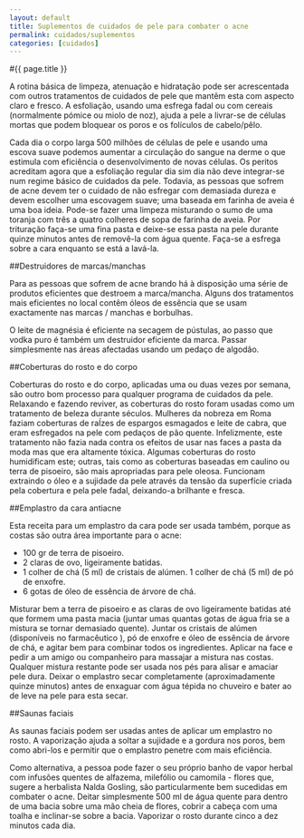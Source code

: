 ```yaml
---
layout: default
title: Suplementos de cuidados de pele para combater o acne
permalink: cuidados/suplementos
categories: [cuidados]
---
```


#{{ page.title }}

A rotina básica de limpeza, atenuação e hidratação pode ser acrescentada com outros tratamentos de cuidados de pele que mantêm esta com aspecto claro e fresco. A esfoliação, usando uma esfrega fadal ou com cereais (normalmente pómice ou miolo de noz), ajuda a pele a livrar-se de células mortas que podem bloquear os poros e os folículos de cabelo/pêlo.

Cada dia o corpo larga 500 milhões de células de pele e usando uma escova suave podemos aumentar a circulação do sangue na derme o que estimula com eficiência o desenvolvimento de novas células. Os peritos acreditam agora que a esfoliação regular dia sim dia não deve integrar-se num regime básico de cuidados da pele. Todavia, as pessoas que sofrem de acne devem ter o cuidado de não esfregar com demasiada dureza e devem escolher uma escovagem suave; uma baseada em farinha de aveia é uma boa ideia. Pode-se fazer uma limpeza misturando o sumo de uma toranja com três a quatro colheres de sopa de farinha de aveia. Por trituração faça-se uma fina pasta e deixe-se essa pasta na pele durante quinze minutos antes de removê-la com água quente. Faça-se a esfrega sobre a cara enquanto se está a lavá-la.

##Destruidores de marcas/manchas

Para as pessoas que sofrem de acne brando há à disposição uma série de produtos eficientes que destroem a marca/mancha. Alguns dos tratamentos mais eficientes no local contêm óleos de essência que se usam exactamente nas marcas / manchas e borbulhas.

O leite de magnésia é eficiente na secagem de pústulas, ao passo que vodka puro é também um destruidor eficiente da marca. Passar simplesmente nas áreas afectadas usando um pedaço de algodão.

##Coberturas do rosto e do corpo

Coberturas do rosto e do corpo, aplicadas uma ou duas vezes por semana, são outro bom processo para qualquer programa de cuidados da pele. Relaxando e fazendo reviver, as coberturas do rosto foram usadas como um tratamento de beleza durante séculos. Mulheres da nobreza em Roma faziam coberturas de raÍzes de espargos esmagados e leite de cabra, que eram esfregados na pele com pedaços de pão quente. Infelizmente, este tratamento não fazia nada contra os efeitos de usar nas faces a pasta da moda mas que era altamente tóxica. Algumas coberturas do rosto humidificam este; outras, tais como as coberturas baseadas em caulino ou terra de pisoeiro, são mais apropriadas para pele oleosa. Funcionam extraindo o óleo e a sujidade da pele através da tensão da superfície criada pela cobertura e pela pele fadal, deixando-a brilhante e fresca.

##Emplastro da cara antiacne

Esta receita para um emplastro da cara pode ser usada também, porque as costas são outra área importante para o acne:

* 100 gr de terra de pisoeiro.
* 2 claras de ovo, ligeiramente batidas.
* 1 colher de chá (5 ml) de cristais de alúmen. 1 colher de chá (5 ml) de pó de enxofre.
* 6 gotas de óleo de essência de árvore de chá.

Misturar bem a terra de pisoeiro e as claras de ovo ligeiramente batidas até que formem uma pasta macia (juntar umas quantas gotas de água fria se a mistura se tornar demasiado quente). Juntar os cristais de alúmen (disponíveis no farmacêutico ), pó de enxofre e óleo de essência de árvore de chá, e agitar bem para combinar todos os ingredientes. Aplicar na face e pedir a um amigo ou companheiro para massajar a mistura nas costas.
Qualquer mistura restante pode ser usada nos pés para alisar e amaciar pele dura. Deixar o emplastro secar completamente (aproximadamente quinze minutos) antes de enxaguar com água tépida no chuveiro e bater ao de leve na pele para esta secar.

##Saunas faciais

As saunas faciais podem ser usadas antes de aplicar um emplastro no rosto. A vaporização ajuda a soltar a sujidade e a gordura nos poros, bem como abri-los e permitir que o emplastro penetre com mais eficiência.

Como alternativa, a pessoa pode fazer o seu próprio banho de vapor herbal com infusões quentes de alfazema, milefólio ou camomila - flores que, sugere a herbalista Nalda Gosling, são particularmente bem sucedidas em combater o acne. Deitar simplesmente 500 ml de água quente para dentro de uma bacia sobre uma mão cheia de flores, cobrir a cabeça com uma toalha e inclinar-se sobre a bacia. Vaporizar o rosto durante cinco a dez minutos cada dia.
